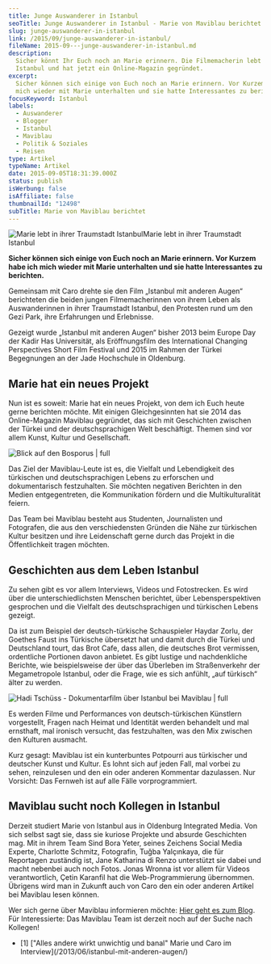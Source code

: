 ```yaml
---
title: Junge Auswanderer in Istanbul
seoTitle: Junge Auswanderer in Istanbul - Marie von Maviblau berichtet
slug: junge-auswanderer-in-istanbul
link: /2015/09/junge-auswanderer-in-istanbul/
fileName: 2015-09---junge-auswanderer-in-istanbul.md
description:
  Sicher könnt Ihr Euch noch an Marie erinnern. Die Filmemacherin lebt in
  Istanbul und hat jetzt ein Online-Magazin gegründet.
excerpt:
  Sicher können sich einige von Euch noch an Marie erinnern. Vor Kurzem habe ich
  mich wieder mit Marie unterhalten und sie hatte Interessantes zu berichten.
focusKeyword: Istanbul
labels:
  - Auswanderer
  - Blogger
  - Istanbul
  - Maviblau
  - Politik & Soziales
  - Reisen
type: Artikel
typeName: Artikel
date: 2015-09-05T18:31:39.000Z
status: publish
isWerbung: false
isAffiliate: false
thumbnailId: "12498"
subTitle: Marie von Maviblau berichtet
---
```


![Marie lebt in ihrer Traumstadt IstanbulMarie lebt in ihrer Traumstadt Istanbul](http://cardamonchai.com/wp-content/uploads/2015/09/10446223_818332548185608_1397833157808390565_o1-640x427.jpg "Marie lebt in ihrer Traumstadt Istanbul")

<strong>Sicher können sich einige von Euch noch an Marie erinnern. Vor Kurzem
habe ich mich wieder mit Marie unterhalten und sie hatte Interessantes zu
berichten.</strong>

Gemeinsam mit Caro drehte sie den Film „Istanbul mit anderen Augen“ [](#1)
berichteten die beiden jungen Filmemacherinnen von ihrem Leben als
Auswanderinnen in ihrer Traumstadt Istanbul, den Protesten rund um den Gezi
Park, ihre Erfahrungen und Erlebnisse.

Gezeigt wurde „Istanbul mit anderen Augen“ bisher 2013 beim Europe Day der Kadir
Has Universität, als Eröffnungsfilm des International Changing Perspectives
Short Film Festival und 2015 im Rahmen der Türkei Begegnungen an der Jade
Hochschule in Oldenburg.

## Marie hat ein neues Projekt

Nun ist es soweit: Marie hat ein neues Projekt, von dem ich Euch heute gerne
berichten möchte. Mit einigen Gleichgesinnten hat sie 2014 das Online-Magazin
Maviblau gegründet, das sich mit Geschichten zwischen der Türkei und der
deutschsprachigen Welt beschäftigt. Themen sind vor allem Kunst, Kultur und
Gesellschaft.

![Blick auf den Bosporus | full](http://cardamonchai.com/wp-content/uploads/2015/09/Luftballons1.png "Blick auf den Bosporus")

Das Ziel der Maviblau-Leute ist es, die Vielfalt und Lebendigkeit des türkischen
und deutschsprachigen Lebens zu erforschen und dokumentarisch festzuhalten. Sie
möchten negativen Berichten in den Medien entgegentreten, die Kommunikation
fördern und die Multikulturalität feiern.

Das Team bei Maviblau besteht aus Studenten, Journalisten und Fotografen, die
aus den verschiedensten Gründen die Nähe zur türkischen Kultur besitzen und ihre
Leidenschaft gerne durch das Projekt in die Öffentlichkeit tragen möchten.

## Geschichten aus dem Leben Istanbul

Zu sehen gibt es vor allem Interviews, Videos und Fotostrecken. Es wird über die
unterschiedlichsten Menschen berichtet, über Lebensperspektiven gesprochen und
die Vielfalt des deutschsprachigen und türkischen Lebens gezeigt.

Da ist zum Beispiel der deutsch-türkische Schauspieler Haydar Zorlu, der Goethes
Faust ins Türkische übersetzt hat und damit durch die Türkei und Deutschland
tourt, das Brot Cafe, dass allen, die deutsches Brot vermissen, ordentliche
Portionen davon anbietet. Es gibt lustige und nachdenkliche Berichte, wie
beispielsweise der über das Überleben im Straßenverkehr der Megametropole
Istanbul, oder die Frage, wie es sich anfühlt, „auf türkisch“ älter zu werden.

![Hadi Tschüss - Dokumentarfilm über Istanbul bei Maviblau | full](http://cardamonchai.com/wp-content/uploads/2015/09/Hadi-Tschüss-Dokumentarfilm-über-Istanbul-bei-Maviblau1.jpg "Hadi Tschüss - Dokumentarfilm über Istanbul")

Es werden Filme und Performances von deutsch-türkischen Künstlern vorgestellt,
Fragen nach Heimat und Identität werden behandelt und mal ernsthaft, mal
ironisch versucht, das festzuhalten, was den Mix zwischen den Kulturen ausmacht.

Kurz gesagt: Maviblau ist ein kunterbuntes Potpourri aus türkischer und
deutscher Kunst und Kultur. Es lohnt sich auf jeden Fall, mal vorbei zu sehen,
reinzulesen und den ein oder anderen Kommentar dazulassen. Nur Vorsicht: Das
Fernweh ist auf alle Fälle vorprogrammiert.

## Maviblau sucht noch Kollegen in Istanbul

Derzeit studiert Marie von Istanbul aus in Oldenburg Integrated Media. Von sich
selbst sagt sie, dass sie kuriose Projekte und absurde Geschichten mag. Mit in
ihrem Team Sind Bora Yeter, seines Zeichens Social Media Experte, Charlotte
Schmitz, Fotografin, <span style="color: #161616;">Tuğba Yalçınkaya, die für
Reportagen zuständig ist, Jane Katharina di Renzo unterstützt sie dabei und
macht nebenbei auch noch Fotos. Jonas Wronna ist vor allem für Videos
verantwortlich, Çetin Karanfil hat die Web-Programmierung übernommen. Übrigens
wird man in Zukunft auch von Caro den ein oder anderen Artikel bei Maviblau
lesen können.</span>

Wer sich gerne über Maviblau informieren möchte:
[Hier geht es zum Blog](http://www.maviblau.com/). Für Interessierte: Das
Maviblau Team ist derzeit noch auf der Suche nach Kollegen!

<ul><li id="1">[1]  ["Alles andere wirkt unwichtig und banal" Marie und Caro im Interview](/2013/06/istanbul-mit-anderen-augen/) </li></ul><span style="border-radius: 2px; text-indent: 20px; width: auto; padding: 0px 4px 0px 0px; text-align: center; font: bold 11px/20px 'Helvetica Neue',Helvetica,sans-serif; color: #ffffff; background: #bd081c no-repeat scroll 3px 50% / 14px 14px; position: absolute; opacity: 1; z-index: 8675309; display: none; cursor: pointer;">Merken</span>
